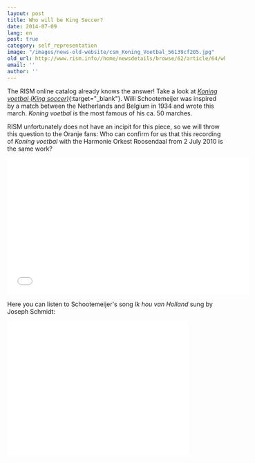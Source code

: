 ```yaml
---
layout: post
title: Who will be King Soccer?
date: 2014-07-09
lang: en
post: true
category: self_representation
image: "/images/news-old-website/csm_Koning_Voetbal_56139cf205.jpg"
old_url: http://www.rism.info//home/newsdetails/browse/62/article/64/who-will-be-king-soccer.html
email: ''
author: ''
---
```


The RISM online catalog already knows the answer! Take a look at [_Koning voetbal (King soccer)_](https://opac.rism.info/search?id=702011485&db=251&View=rism){:target="_blank"}. Willi Schootemeijer was inspired by a match between the Netherlands and Belgium in 1934 and wrote this march. _Koning voetbal_ is the most famous of his ca. 50 marches.

RISM unfortunately does not have an incipit for this piece, so we will throw this question to the Oranje fans: Who can confirm for us that this recording of _Koning voetbal_ with the Harmonie Orkest Roosendaal from 2 July 2010 is the same work?

<iframe width="560" height="315" src="//www.youtube.com/embed/aHww090YWls" frameborder="0" allowfullscreen></iframe>


Here you can listen to Schootemeijer's song _Ik hou van Holland_ sung by Joseph Schmidt:

<iframe width="420" height="315" src="//www.youtube.com/embed/H_Mg0w9RZio" frameborder="0" allowfullscreen></iframe>